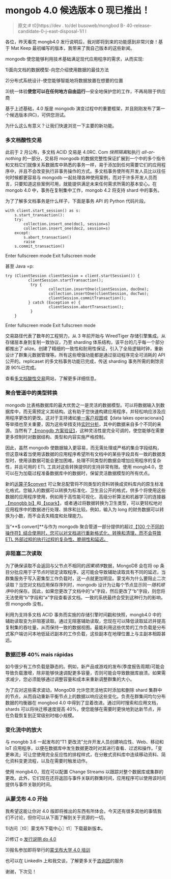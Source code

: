 # mongob 4.0 候选版本 0 现已推出！

> 原文:# t0]https://dev . to/del busoweb/mongbod B- 40-release-candidate-0-j-east-disposal-1i1 l

各位，昨天看完 mongb4.0 发行说明后，我对即将到来的功能感到非常兴奋！基于 Mat Keep 最初编写的版本，我带来了我自己版本的这些新闻。

mongodb 使您能够利用技术基础满足现代应用程序的需求，从而实现:

1)面向文档的数据模型-向您介绍使用数据的最佳方法

2)分布式系统设计-使您能够智能地将数据放置在想要的位置

3)统一体验**使您可以在任何地方自由运行**—安全地保护您的工作，不再局限于供应商

基于上述基础，4.0 版是 mongodb 演变过程中的重要框架，并且刚刚发布了第一个候选版本(RC)，可供您测试。

为什么这么有意义？让我们快速浏览一下主要的新功能。

### 多文档酸性交易

此前于 2 月公布，多文档 ACID 交易是 4.0RC. Com *快照隔离*和执行 *all-or-nothing* 的一部分，交易将 mongodb 的数据完整性保证扩展到一个中的多个指令和文档它们就像关系数据库中熟悉的事务一样，易于添加到任何需要它们的应用程序中，并且不会改变执行非事务操作的方式。多文档事务使所有开发人员比以往任何时候都更容易与 mongodb 一起处理各种使用案例，而对于许多开发人员而言，只要知道这些案例可用，就能提供满足未来任何需求所需的基本安心。在 mongob 4.0 中，事务在复制集中工作，mongob 4.2 将支持 shard 中的事务。

为了了解多文档事务是什么样子，下面是事务 API 的 Python 代码片段。

```
with client.start_session() as s:
    s.start_transaction():
    try:
        collection.insert_one(doc1, session=s)
        collection.insert_one(doc2, session=s)
    except:
        s.abort_transaction()
        raise
    s.commit_transaction() 
```

Enter fullscreen mode Exit fullscreen mode

甚至 Java =p:

```
try (ClientSession clientSession = client.startSession()) {
          clientSession.startTransaction();
           try {
                   collection.insertOne(clientSession, docOne);
                   collection.insertOne(clientSession, docTwo);
                   clientSession.commitTransaction();
          } catch (Exception e) {
                   clientSession.abortTransaction();
           }
    } 
```

Enter fullscreen mode Exit fullscreen mode

交易路径代表了数年的工程努力，从 3 年前开始与 WiredTiger 存储引擎集成。从存储层本身到复制一致协议，乃至 sharding 体系结构，该平台的几乎每一个部分都推出了 alize。创建了精细的一致性和耐用性保证，引入了全局逻辑时钟，重新设计了群集元数据管理等。所有这些增强功能都是通过驱动程序完全可消耗的 API 公开的。replicaset 的多文档事务功能已完成，传送 sharding 事务所需的剩馀资源 90%已完成。

查看[多文档酸性交易](https://www.mongodb.com/transactions?jmp=blog)网站，了解更多详细信息。

### 聚合管道中的类型转换

mongodb 比表格数据库的最大优势之一是灵活的数据模型。可以将数据输入到数据库中，而无需预定义其结构。这有助于您快速构建应用程序，并轻松响应涉及应用程序更改的更改。这对于支持诸如[单一客户视图](https://www.mongodb.com/use-cases/real-time-analytics)或【data lakes operacionais】等举措也至关重要，因为这些举措支持[实时分析](https://www.mongodb.com/use-cases/real-time-analytics)，其中的数据来自多个不同的来源。当然有了[【mongdb 方案验证】](https://docs.mongodb.com/master/core/schema-validation/?_ga=2.194773354.696376487.1527088222-741004385.1510075311#validation-rules)，这种灵活性是完全可调的，使您能够在需要更多控制时对数据结构、类型和内容实施严格控制。

因此，虽然 mongodb 使数据输入更容易，而无需处理或严格的集合字段结构，但这意味着当使用该数据的应用程序希望所有文档中的某些字段具有一致的数据类型时，使用该数据可能会更加困难。处理不同类型的数据会增加应用程序的复杂性，并且可用的 ETL 工具对这些转换提供的支持非常有限。使用 mongb4.0，您可以在为加载过程准备数据库中的数据时，保留灵活数据模型的所有优点。

新的[运算子$convert](https://docs.mongodb.com/master/reference/operator/aggregation/convert/index.html?_ga=2.190138860.696376487.1527088222-741004385.1510075311) 可让聚总配管将不同类型的资料转换成资料库内的原生标准化格式。您输入的数据可以转换为标准化、卫生且公开的格式，供多个将使用这些数据的应用程序使用，例如用于高性能可视化、高级分析算法和机器学习的连接器[【mongbb bi】](https://www.mongodb.com/products/bi-connector?jmp=blog)和[【spark】](https://www.mongodb.com/products/spark-connector?jmp=blog)，或者通过将数据转换为卫生类型，可以更轻松地对应用程序中的数据进行处理、排序和比较。例如，输入为 long 的财务数据可以转换为小数，而不会丢失精度和处理能力。

当“**$ convert]**与作为 mongodb 聚合管道一部分提供的超过[【100 个不同的操作符】结合使用时，您可以对文档进行重新格式化、转换和清理，而不会导致 ETL 外部过程的执行过程的复杂性、脆弱性和延迟。](https://docs.mongodb.com/master/reference/operator/aggregation/?jmp=blog&_ga=2.261382730.696376487.1527088222-741004385.1510075311)

### 非阻塞二次读取

为了确保读取不会返回与父节点不相同的*因果顺序*数据，MongoDB 会在将 op 条目分批应用于子节点时锁定读取程序。这可能会导致辅助读取具有不同的延迟，当群集服务于写入密集型工作负载时，这一点就更加明显。蒙戈布为什么要阻止二次读取？当您对文档应用保存序列时，mongodb 设计为让每个节点显示同一*随机顺序*中的保存。因此，如果您更改了文档中的“a”字段，然后更改了“b”字段，则您将无法使用“b”字段和“a”字段查看该文档。一致的系统最终会受到这种行为的影响，但 mongodb 没有。

利用为支持多文档 ACID 事务而实施的存储引擎时间戳和快照，mongb4.0 中的辅助读取变为非阻塞读取。通过无阻塞辅助读取，您现在可以降低读取延迟并提高复制集的吞吐量，从而保持一致的数据视图。最能利用这些优势的工作负载是分布式客户端访问本地低延迟副本的工作负载，这些副本在地理位置上与主副本相距甚远。

### 数据迁移 40% mais rápidas

如今很少有工作负载是静态的。例如，新产品或游戏的发布(季度报告周期)可能会导致负载激增，除非能够快速调配更多容量，否则可能会导致数据库崩溃。如果需求减少，您必须能够通过调整容量和成本来重新调整群集的大小。

为了应对这些需求波动，MongoDB 允许您灵活地实时添加和删除 shard 集群中的节点，从而自动重新平衡节点上的数据以响应这些变化。负责在群集间均匀分布数据的均衡器在 mongbod 4.0 中得到了显着改进。通过同时搜索和应用文档，shards 可以将块迁移速度提高 40%，使您能够在需要时更快地到达新节点，并在负载恢复到正常级别时缩小规模。

### 变化流中的放大

与 mongbb 3.6 一起发布的“T1 更改流”允许开发人员创建响应性、Web、移动和 IoT 应用程序，以便在数据库中发生数据更改时对其进行查看、过滤和操作。「变更串流」可让您使用完全反应性的排程样式，在分散式资料库中连续移动资料、简化资料变更流程，以及在需要时触发动作。

使用 mongb4.0，现在可以配置 Change Streams 以跟踪对整个数据库或集群的更改。此外，它们现在还将返回与事件关联的群集时间，应用程序可以使用该时间提供与事件关联的时间。

### 从蒙戈布 4.0 开始

我希望这能让你对 4.0 版即将推出的东西有所体会。今天还有很多其他的事情我们不讨论，但你可以从下面了解到关于资源的一切。

1)访问〖t0〗蒙戈布下载中心〗t1〗下载最新版本。

2)修订 o [发行说明 do 4.0](https://docs.mongodb.com/master/release-notes/4.0/?_ga=2.14886385.696376487.1527088222-741004385.1510075311)

3)报名参加即将举行的[蒙戈布大学 4.0 培训](https://university.mongodb.com/courses/M040/about?_ga=2.14886385.696376487.1527088222-741004385.1510075311)

也可以在 LinkedIn 上和我交谈，了解更多关于[咨询团](https://www.clusterconsultoria.com/)的服务

谢谢，下次见！